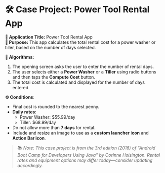 # 🛠️ Case Project: Power Tool Rental App

**📝 Application Title:** Power Tool Rental App  
**🎯 Purpose:** This app calculates the total rental cost for a power washer or tiller, based on the number of days selected.

**🧠 Algorithms:**  
1. The opening screen asks the user to enter the number of rental days.  
2. The user selects either a **Power Washer** or a **Tiller** using radio buttons and then taps the **Compute Cost** button.  
3. The total cost is calculated and displayed for the number of days entered.

**⚙️ Conditions:**  
- Final cost is rounded to the nearest penny.  
- **Daily rates:**  
  - Power Washer: $55.99/day  
  - Tiller: $68.99/day  
- Do not allow more than **7 days** for rental.  
- Include and resize an image to use as a **custom launcher icon** and **Action Bar icon**.

> 📚 *Note: This case project is from the 3rd edition (2016) of "Android Boot Camp for Developers Using Java" by Corinne Hoisington. Rental rates and equipment options may differ today—consider updating accordingly.*
